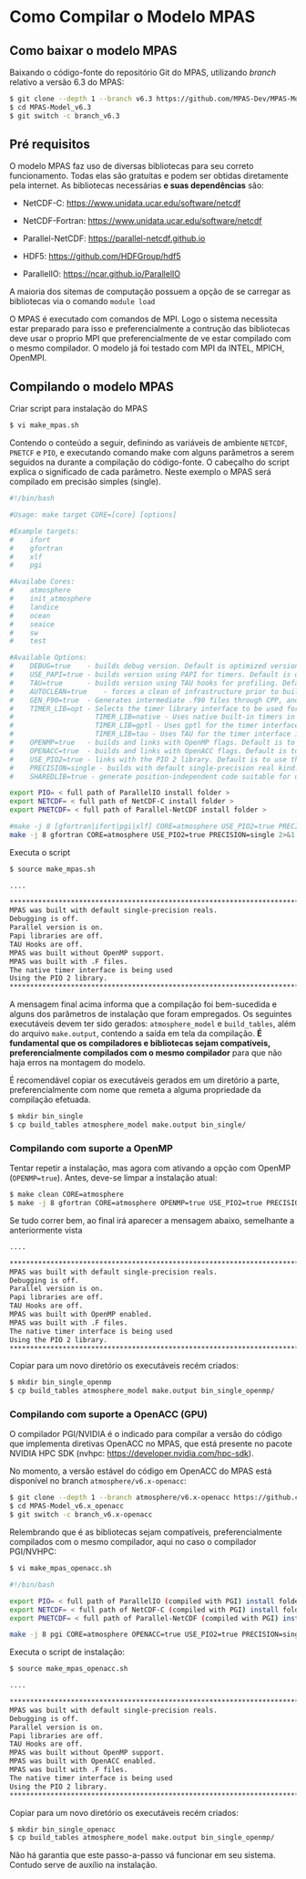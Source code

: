 # Como Compilar o Modelo MPAS

## Como baixar o  modelo MPAS

Baixando o código-fonte do repositório Git do MPAS, utilizando *branch* relativo a versão 6.3 do MPAS:

```bash
$ git clone --depth 1 --branch v6.3 https://github.com/MPAS-Dev/MPAS-Model.git MPAS-Model_v6.3
$ cd MPAS-Model_v6.3
$ git switch -c branch_v6.3
```

## Pré requisitos

O modelo MPAS faz uso de diversas bibliotecas para seu correto funcionamento. Todas elas são gratuítas e podem ser obtidas diretamente pela internet. As bibliotecas necessárias **e suas dependências**  são:

- NetCDF-C: https://www.unidata.ucar.edu/software/netcdf

- NetCDF-Fortran: https://www.unidata.ucar.edu/software/netcdf

- Parallel-NetCDF: https://parallel-netcdf.github.io

- HDF5: https://github.com/HDFGroup/hdf5

- ParallelIO: https://ncar.github.io/ParallelIO

A maioria dos sitemas de computação possuem a opção de se carregar as bibliotecas via o comando `module load`

O MPAS é executado com comandos de MPI. Logo o sistema necessita estar preparado para isso e preferencialmente a contrução das bibliotecas deve usar o proprio MPI que preferencialmente de ve estar compilado com o mesmo compilador. O modelo já foi testado com MPI da INTEL, MPICH, OpenMPI.

## Compilando o modelo MPAS

Criar script para instalação do MPAS

```bash
$ vi make_mpas.sh
```

Contendo o conteúdo a seguir, definindo as variáveis de ambiente `NETCDF`, `PNETCF` e `PIO`, e executando comando make com alguns parâmetros a serem seguidos na durante a compilação do código-fonte. O cabeçalho do script explica o significado de cada parâmetro. Neste exemplo o MPAS será compilado em precisão simples (single).

```bash
#!/bin/bash

#Usage: make target CORE=[core] [options]

#Example targets:
#    ifort
#    gfortran
#    xlf
#    pgi

#Availabe Cores:
#    atmosphere
#    init_atmosphere
#    landice
#    ocean
#    seaice
#    sw
#    test

#Available Options:
#    DEBUG=true    - builds debug version. Default is optimized version.
#    USE_PAPI=true - builds version using PAPI for timers. Default is off.
#    TAU=true      - builds version using TAU hooks for profiling. Default is off.
#    AUTOCLEAN=true    - forces a clean of infrastructure prior to build new core.
#    GEN_F90=true  - Generates intermediate .f90 files through CPP, and builds with them.
#    TIMER_LIB=opt - Selects the timer library interface to be used for profiling the model. Options are:
#                    TIMER_LIB=native - Uses native built-in timers in MPAS
#                    TIMER_LIB=gptl - Uses gptl for the timer interface instead of the native interface
#                    TIMER_LIB=tau - Uses TAU for the timer interface instead of the native interface
#    OPENMP=true   - builds and links with OpenMP flags. Default is to not use OpenMP.
#    OPENACC=true  - builds and links with OpenACC flags. Default is to not use OpenACC.
#    USE_PIO2=true - links with the PIO 2 library. Default is to use the PIO 1.x library.
#    PRECISION=single - builds with default single-precision real kind. Default is to use double-precision.
#    SHAREDLIB=true - generate position-independent code suitable for use in a shared library. Default is false.

export PIO= < full path of ParallelIO install folder >
export NETCDF= < full path of NetCDF-C install folder >
export PNETCDF= < full path of Parallel-NetCDF install folder >

#make -j 8 [gfortran|ifort|pgi|xlf] CORE=atmosphere USE_PIO2=true PRECISION=single 2>&1 | tee make.output
make -j 8 gfortran CORE=atmosphere USE_PIO2=true PRECISION=single 2>&1 | tee make.output
```

Executa o script

```bash
$ source make_mpas.sh

....

*******************************************************************************
MPAS was built with default single-precision reals.
Debugging is off.
Parallel version is on.
Papi libraries are off.
TAU Hooks are off.
MPAS was built without OpenMP support.
MPAS was built with .F files.
The native timer interface is being used
Using the PIO 2 library.
*******************************************************************************o
```

A mensagem final acima informa que a compilação foi bem-sucedida e alguns dos parâmetros de instalação que foram empregados. Os seguintes executáveis devem ter sido gerados: `atmosphere_model` e `build_tables`, além do arquivo  `make.output`, contendo a saída em tela da compilação.  **É fundamental que os compiladores e bibliotecas sejam compatíveis, preferencialmente compilados com o mesmo compilador** para que não haja erros na montagem do modelo. 

É recomendável copiar os executáveis gerados em um diretório a parte, preferencialmente com nome que remeta a alguma propriedade da compilação efetuada.

```bash
$ mkdir bin_single
$ cp build_tables atmosphere_model make.output bin_single/
```

### Compilando com suporte a OpenMP

Tentar repetir a instalação, mas agora com ativando a opção com OpenMP 
(`OPENMP=true`). Antes, deve-se limpar a instalação atual:

```bash
$ make clean CORE=atmosphere
$ make -j 8 gfortran CORE=atmosphere OPENMP=true USE_PIO2=true PRECISION=single 2>&1 | tee make.output
```

Se tudo correr bem, ao final irá aparecer a mensagem abaixo, semelhante a anteriormente vista

```bash
....

*******************************************************************************
MPAS was built with default single-precision reals.
Debugging is off.
Parallel version is on.
Papi libraries are off.
TAU Hooks are off.
MPAS was built with OpenMP enabled.
MPAS was built with .F files.
The native timer interface is being used
Using the PIO 2 library.
*******************************************************************************
```

Copiar para um novo diretório os executáveis recém criados:

```bash
$ mkdir bin_single_openmp
$ cp build_tables atmosphere_model make.output bin_single_openmp/
```

### Compilando com suporte a OpenACC (GPU)

O compilador PGI/NVIDIA é o indicado para compilar a versão do código que implementa diretivas OpenACC no MPAS, que está presente no pacote NVIDIA HPC SDK (nvhpc: https://developer.nvidia.com/hpc-sdk). 

No momento, a versão estável do código em OpenACC do MPAS está disponível no branch `atmosphere/v6.x-openacc`:

```bash
$ git clone --depth 1 --branch atmosphere/v6.x-openacc https://github.com/MPAS-Dev/MPAS-Model.git MPAS-Model_OpenACC.git
$ cd MPAS-Model_v6.x_openacc
$ git switch -c branch_v6.x-openacc
```

Relembrando que é as bibliotecas sejam compatíveis, preferencialmente compilados com o mesmo compilador, aqui no caso o compilador PGI/NVHPC:

```bash
$ vi make_mpas_openacc.sh
```

```bash
#!/bin/bash

export PIO= < full path of ParallelIO (compiled with PGI) install folder >
export NETCDF= < full path of NetCDF-C (compiled with PGI) install folder  >
export PNETCDF= < full path of Parallel-NetCDF (compiled with PGI) install folder >

make -j 8 pgi CORE=atmosphere OPENACC=true USE_PIO2=true PRECISION=single 2>&1 | tee make.output
```

Executa o script de instalação:

```bash
$ source make_mpas_openacc.sh

....

*******************************************************************************
MPAS was built with default single-precision reals.
Debugging is off.
Parallel version is on.
Papi libraries are off.
TAU Hooks are off.
MPAS was built without OpenMP support.
MPAS was built with OpenACC enabled.
MPAS was built with .F files.
The native timer interface is being used
Using the PIO 2 library.
*******************************************************************************
```

Copiar para um novo diretório os executáveis recém criados:

```bash
$ mkdir bin_single_openacc
$ cp build_tables atmosphere_model make.output bin_single_openmp/
```

Não há garantia que este passo-a-passo vá funcionar em seu sistema. Contudo serve de auxílio na instalação.  
